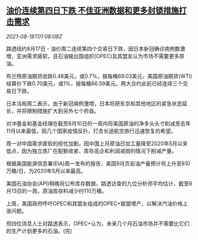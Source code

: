 <!--1629250263000-->
[油价连续第四日下跌 不佳亚洲数据和更多封锁措施打击需求](https://cn.reuters.com/article/oil-close-0817-tues-idCNKBS2FJ025)
------

<div><i>2021-08-18T01:08:08Z</i></div><p>路透纽约8月17日 - 油价周二连续第四个交易日下跌，因日本新冠确诊病例数激增，亚洲需求疲软，且石油输出国组织(OPEC)及其盟友认为市场不需要更多原油。</p><p>布兰特原油期货收跌0.48美元，或0.7%，报每桶69.03美元，美国原油期货(WTI)结算价下跌0.70美元，或1%，报每桶66.59美元。两大合约此前已经连续三个交易日下跌。</p><p>日本当局周二表示，由于新冠病例激增，日本将把东京和其他地区的紧急状态延长，并将限制措施扩大到另外七个府县。</p><p>对冲基金和基金经理在截至8月10日的一周内将美国原油的净多头头寸削减至去年11月以来最低，因几个国家疫情反扑，打击长途航空旅行迅速恢复的希望。</p><p>周一对中国需求疲软的担忧加剧，因中国上月原油日加工量降至2020年5月以来低点，因为独立炼厂在配额收紧、库存高企和利润减弱的情况下削减产量。</p><p>根据美国能源信息署(EIA)周一发布的报告，美国9月页岩油产量预计将上升至810万桶/日，为2020年5月以来最高。</p><p>美国石油协会(API)稍晚将公布库存数据，路透访查的九位分析师平均估计，截至8月13日的一周，原油库存料减少约110万桶。</p><p>上周，美国政府呼吁OPEC和其盟友组成的OPEC+联盟增产，以解决汽油价格上涨问题。</p><p>但四位消息人士对路透表示，OPEC+认为，未来几个月石油市场并不需要比它们的生产计划更多的石油。(完)</p>
